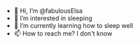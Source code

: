 - 👋 Hi, I’m @fabulousElsa
- 👀 I’m interested in sleeping
- 🌱 I’m currently learning how to sleep well
- 📫 How to reach me? I don't know
